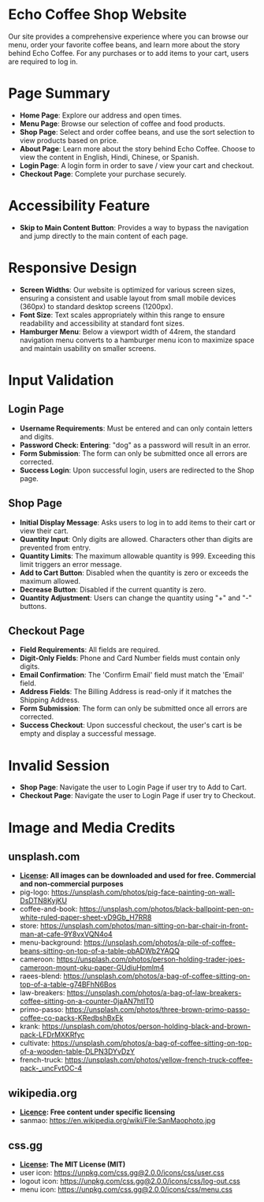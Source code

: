# Echo Coffee Shop Website
Our site provides a comprehensive experience where you can browse our menu, order your favorite coffee beans, and learn more about the story behind Echo Coffee. For any purchases or to add items to your cart, users are required to log in.

# Page Summary
* **Home Page**: Explore our address and open times.
* **Menu Page**: Browse our selection of coffee and food products.
* **Shop Page**: Select and order coffee beans, and use the sort selection to view products based on price. 
* **About Page**: Learn more about the story behind Echo Coffee. Choose to view the content in English, Hindi, Chinese, or Spanish.
* **Login Page**: A login form in order to save / view your cart and checkout.
* **Checkout Page**: Complete your purchase securely.

# Accessibility Feature
* **Skip to Main Content Button**: Provides a way to bypass the navigation and jump directly to the main content of each page.

# Responsive Design
* **Screen Widths**: Our website is optimized for various screen sizes, ensuring a consistent and usable layout from small mobile devices (360px) to standard desktop screens (1200px).
* **Font Size**: Text scales appropriately within this range to ensure readability and accessibility at standard font sizes.
* **Hamburger Menu**: Below a viewport width of 44rem, the standard navigation menu converts to a hamburger menu icon to maximize space and maintain usability on smaller screens.

# Input Validation
## Login Page 
* **Username Requirements**: Must be entered and can only contain letters and digits.
* **Password Check: Entering**: "dog" as a password will result in an error.
* **Form Submission**: The form can only be submitted once all errors are corrected.
* **Success Login**: Upon successful login, users are redirected to the Shop page.

## Shop Page
* **Initial Display Message**: Asks users to log in to add items to their cart or view their cart.
* **Quantity Input**: Only digits are allowed. Characters other than digits are prevented from entry.
* **Quantity Limits**: The maximum allowable quantity is 999. Exceeding this limit triggers an error message.
* **Add to Cart Button**: Disabled when the quantity is zero or exceeds the maximum allowed.
* **Decrease Button**: Disabled if the current quantity is zero.
* **Quantity Adjustment**: Users can change the quantity using "+" and "-" buttons.

## Checkout Page 
* **Field Requirements**: All fields are required.
* **Digit-Only Fields**: Phone and Card Number fields must contain only digits.
* **Email Confirmation**: The 'Confirm Email' field must match the 'Email' field.
* **Address Fields**: The Billing Address is read-only if it matches the Shipping Address.
* **Form Submission**: The form can only be submitted once all errors are corrected.
* **Success Checkout**: Upon successful checkout, the user's cart is be empty and display a successful message.

# Invalid Session
* **Shop Page**: Navigate the user to Login Page if user try to Add to Cart.
* **Checkout Page**: Navigate the user to Login Page if user try to Checkout.

# Image and Media Credits 
## unsplash.com
* **[License](https://unsplash.com/license): All images can be downloaded and used for free. Commercial and non-commercial purposes** 
* pig-logo: https://unsplash.com/photos/pig-face-painting-on-wall-DsDTN8KyjKU 
* coffee-and-book: https://unsplash.com/photos/black-ballpoint-pen-on-white-ruled-paper-sheet-vD9Gb_H7RR8
* store: https://unsplash.com/photos/man-sitting-on-bar-chair-in-front-man-at-cafe-9Y8vxVQN4o4
* menu-background: https://unsplash.com/photos/a-pile-of-coffee-beans-sitting-on-top-of-a-table-pbADWb2YAQQ
* cameroon: https://unsplash.com/photos/person-holding-trader-joes-cameroon-mount-oku-paper-GUdiuHpmlm4
* raees-blend: https://unsplash.com/photos/a-bag-of-coffee-sitting-on-top-of-a-table-g74BFhN6Bos
* law-breakers: https://unsplash.com/photos/a-bag-of-law-breakers-coffee-sitting-on-a-counter-0jaAN7htIT0
* primo-passo: https://unsplash.com/photos/three-brown-primo-passo-coffee-co-packs-KRedbshBxEk
* krank: https://unsplash.com/photos/person-holding-black-and-brown-pack-LFDrMXKRfyc
* cultivate: https://unsplash.com/photos/a-bag-of-coffee-sitting-on-top-of-a-wooden-table-DLPN3DYvDzY
* french-truck: https://unsplash.com/photos/yellow-french-truck-coffee-pack-_uncFvtOC-4

## wikipedia.org
* **[Licence](https://en.wikipedia.org/wiki/Wikipedia:Basic_copyright_issues): Free content under specific licensing**
* sanmao: https://en.wikipedia.org/wiki/File:SanMaophoto.jpg

## css.gg
* **[License](https://css.gg/doc/licence): The MIT License (MIT)**
* user icon: https://unpkg.com/css.gg@2.0.0/icons/css/user.css
* logout icon: https://unpkg.com/css.gg@2.0.0/icons/css/log-out.css
* menu icon: https://unpkg.com/css.gg@2.0.0/icons/css/menu.css